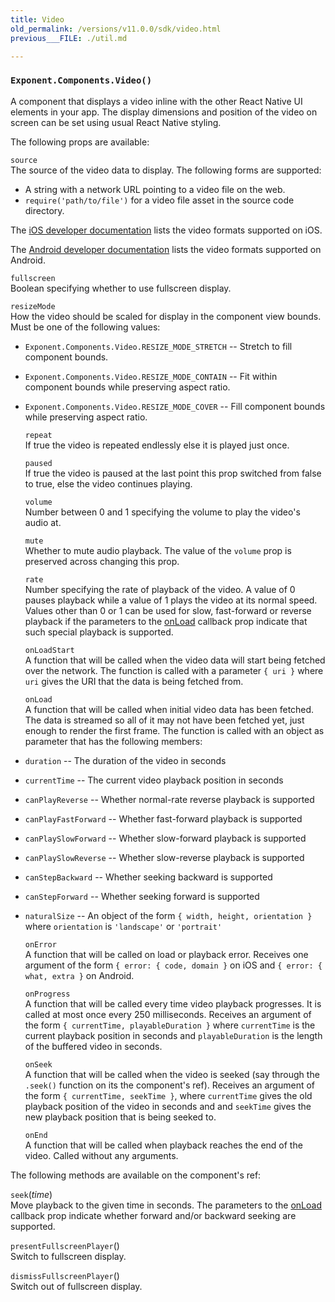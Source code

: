 ```yaml
---
title: Video
old_permalink: /versions/v11.0.0/sdk/video.html
previous___FILE: ./util.md

---
```


### `Exponent.Components.Video()`  
A component that displays a video inline with the other React Native UI elements in your app. The display dimensions and position of the video on screen can be set using usual React Native styling.

The following props are available:

 `source`  
The source of the video data to display. The following forms are supported:

-   A string with a network URL pointing to a video file on the web.
-   `require('path/to/file')` for a video file asset in the source code directory.

The [iOS developer documentation](https://developer.apple.com/library/ios/documentation/Miscellaneous/Conceptual/iPhoneOSTechOverview/MediaLayer/MediaLayer.html) lists the video formats supported on iOS.

The [Android developer documentation](https://developer.android.com/guide/appendix/media-formats.html#formats-table) lists the video formats supported on Android.

 `fullscreen`  
Boolean specifying whether to use fullscreen display.

 `resizeMode`  
How the video should be scaled for display in the component view bounds. Must be one of the following values:

-   `Exponent.Components.Video.RESIZE_MODE_STRETCH` -- Stretch to fill component bounds.
-   `Exponent.Components.Video.RESIZE_MODE_CONTAIN` -- Fit within component bounds while preserving aspect ratio.
-   `Exponent.Components.Video.RESIZE_MODE_COVER` -- Fill component bounds while preserving aspect ratio.

     `repeat`  
    If true the video is repeated endlessly else it is played just once.

     `paused`  
    If true the video is paused at the last point this prop switched from false to true, else the video continues playing.

     `volume`  
    Number between 0 and 1 specifying the volume to play the video's audio at.

     `mute`  
    Whether to mute audio playback. The value of the `volume` prop is preserved across changing this prop.

     `rate`  
    Number specifying the rate of playback of the video. A value of 0 pauses playback while a value of 1 plays the video at its normal speed. Values other than 0 or 1 can be used for slow, fast-forward or reverse playback if the parameters to the [onLoad](https://docs.getexponent.com/versions/v11.0.0/guides#video-on-load) callback prop indicate that such special playback is supported.

     `onLoadStart`  
    A function that will be called when the video data will start being fetched over the network. The function is called with a parameter `{ uri }` where `uri` gives the URI that the data is being fetched from.

     `onLoad`  
    A function that will be called when initial video data has been fetched. The data is streamed so all of it may not have been fetched yet, just enough to render the first frame. The function is called with an object as parameter that has the following members:

-   `duration` -- The duration of the video in seconds
-   `currentTime` -- The current video playback position in seconds
-   `canPlayReverse` -- Whether normal-rate reverse playback is supported
-   `canPlayFastForward` -- Whether fast-forward playback is supported
-   `canPlaySlowForward` -- Whether slow-forward playback is supported
-   `canPlaySlowReverse` -- Whether slow-reverse playback is supported
-   `canStepBackward` -- Whether seeking backward is supported
-   `canStepForward` -- Whether seeking forward is supported
-   `naturalSize` -- An object of the form `{ width, height, orientation }` where `orientation` is `'landscape'` or `'portrait'`

     `onError`  
    A function that will be called on load or playback error. Receives one argument of the form `{ error: { code, domain }` on iOS and `{ error: { what, extra }` on Android.

     `onProgress`  
    A function that will be called every time video playback progresses. It is called at most once every 250 milliseconds. Receives an argument of the form `{ currentTime, playableDuration }` where `currentTime` is the current playback position in seconds and `playableDuration` is the length of the buffered video in seconds.

     `onSeek`  
    A function that will be called when the video is seeked (say through the `.seek()` function on its the component's ref). Receives an argument of the form `{ currentTime, seekTime }`, where `currentTime` gives the old playback position of the video in seconds and and `seekTime` gives the new playback position that is being seeked to.

     `onEnd`  
    A function that will be called when playback reaches the end of the video. Called without any arguments.

The following methods are available on the component's ref:

 `seek`(_time_)  
Move playback to the given time in seconds. The parameters to the [onLoad](https://docs.getexponent.com/versions/v11.0.0/guides#video-on-load) callback prop indicate whether forward and/or backward seeking are supported.

 `presentFullscreenPlayer`()  
Switch to fullscreen display.

 `dismissFullscreenPlayer`()  
Switch out of fullscreen display.

